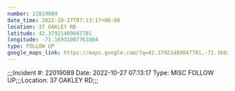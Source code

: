 ```yaml
---
number: 22019089
date_time: 2022-10-27T07:13:17+00:00
location: 37 OAKLEY RD
latitude: 42.37921489047781
longitude: -71.16931007763804
type: FOLLOW UP
google_maps_link: https://maps.google.com/?q=42.37921489047781,-71.16931007763804
---
```


;;;Incident #: 22019089  Date: 2022-10-27 07:13:17   Type: MISC FOLLOW UP;;;Location: 37 OAKLEY RD;;;
